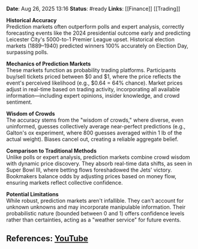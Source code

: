 **Date**: Aug 26, 2025 13:16
**Status**: #ready 
**Links**: [[Finance]] [[Trading]]

**Historical Accuracy**  
Prediction markets often outperform polls and expert analysis, correctly forecasting events like the 2024 presidential outcome early and predicting Leicester City's 5000-to-1 Premier League upset. Historical election markets (1889–1940) predicted winners 100% accurately on Election Day, surpassing polls.  

**Mechanics of Prediction Markets**  
These markets function as probability trading platforms. Participants buy/sell tickets priced between $0 and $1, where the price reflects the event's perceived likelihood (e.g., $0.64 = 64% chance). Market prices adjust in real-time based on trading activity, incorporating all available information—including expert opinions, insider knowledge, and crowd sentiment.  

**Wisdom of Crowds**  
The accuracy stems from the "wisdom of crowds," where diverse, even uninformed, guesses collectively average near-perfect predictions (e.g., Galton's ox experiment, where 800 guesses averaged within 1 lb of the actual weight). Biases cancel out, creating a reliable aggregate belief.  

**Comparison to Traditional Methods**  
Unlike polls or expert analysis, prediction markets combine crowd wisdom with dynamic price discovery. They absorb real-time data shifts, as seen in Super Bowl III, where betting flows foreshadowed the Jets' victory. Bookmakers balance odds by adjusting prices based on money flow, ensuring markets reflect collective confidence.  

**Potential Limitations**  
While robust, prediction markets aren't infallible. They can't account for unknown unknowns and may incorporate manipulable information. Their probabilistic nature (bounded between 0 and 1) offers confidence levels rather than certainties, acting as a "weather service" for future events.

## References: [YouTube](https://www.youtube.com/watch?v=ngX1nIvnMOM)
